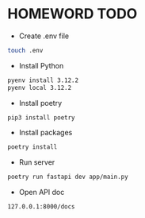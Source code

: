 # HOMEWORD TODO

- Create .env file

```bash
touch .env
```

- Install Python

```bash
pyenv install 3.12.2
pyenv local 3.12.2
```

- Install poetry

```bash
pip3 install poetry
```

- Install packages

```bash
poetry install
```

- Run server

```bash
poetry run fastapi dev app/main.py
```

- Open API doc

```bash
127.0.0.1:8000/docs
```
